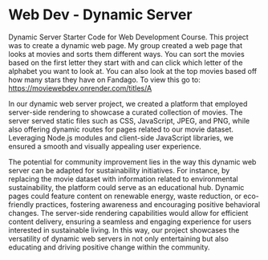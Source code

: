 # Web Dev - Dynamic Server
Dynamic Server Starter Code for Web Development Course. 
This project was to create a dynamic web page. My group created a web page that looks at movies and sorts them different ways. You can sort the movies based on the first letter they start with and can click which letter of the alphabet you want to look at. You can also look at the top movies based off how many stars they have on Fandago. 
To view this go to: https://moviewebdev.onrender.com/titles/A

In our dynamic web server project, we created a platform that employed server-side rendering to showcase a curated collection of movies. The server  served static files such as CSS, JavaScript, JPEG, and PNG, while also offering dynamic routes for pages related to our movie dataset. Leveraging Node.js modules and client-side JavaScript libraries, we ensured a smooth and visually appealing user experience.

The potential for community improvement lies in the way this dynamic web server can be adapted for sustainability initiatives. For instance, by replacing the movie dataset with information related to environmental sustainability, the platform could serve as an educational hub. Dynamic pages could feature content on renewable energy, waste reduction, or eco-friendly practices, fostering awareness and encouraging positive behavioral changes. The server-side rendering capabilities would allow for efficient content delivery, ensuring a seamless and engaging experience for users interested in sustainable living. In this way, our project showcases the versatility of dynamic web servers in not only entertaining but also educating and driving positive change within the community.
